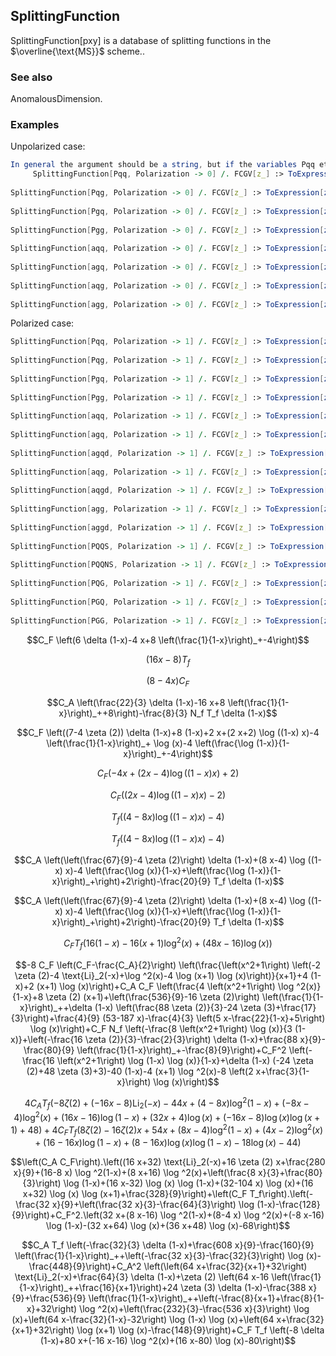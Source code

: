 ##  SplittingFunction 

SplittingFunction[pxy] is a database of splitting functions in the $\overline{\text{MS}}$ scheme..

###  See also 

AnomalousDimension.

###  Examples 

Unpolarized case:

```mathematica
In general the argument should be a string, but if the variables Pqq etc . have no value, you can omit the "" . 
     SplittingFunction[Pqq, Polarization -> 0] /. FCGV[z_] :> ToExpression[z] 
 
SplittingFunction[Pqg, Polarization -> 0] /. FCGV[z_] :> ToExpression[z] 
 
SplittingFunction[Pgq, Polarization -> 0] /. FCGV[z_] :> ToExpression[z] 
 
SplittingFunction[Pgg, Polarization -> 0] /. FCGV[z_] :> ToExpression[z] 
 
SplittingFunction[aqq, Polarization -> 0] /. FCGV[z_] :> ToExpression[z] 
 
SplittingFunction[agq, Polarization -> 0] /. FCGV[z_] :> ToExpression[z] 
 
SplittingFunction[aqg, Polarization -> 0] /. FCGV[z_] :> ToExpression[z] 
 
SplittingFunction[agg, Polarization -> 0] /. FCGV[z_] :> ToExpression[z]

```

Polarized case:

```mathematica
SplittingFunction[Pqq, Polarization -> 1] /. FCGV[z_] :> ToExpression[z] 
 
SplittingFunction[Pqg, Polarization -> 1] /. FCGV[z_] :> ToExpression[z] 
 
SplittingFunction[Pgq, Polarization -> 1] /. FCGV[z_] :> ToExpression[z] 
 
SplittingFunction[Pgg, Polarization -> 1] /. FCGV[z_] :> ToExpression[z] 
 
SplittingFunction[aqq, Polarization -> 1] /. FCGV[z_] :> ToExpression[z] 
 
SplittingFunction[agq, Polarization -> 1] /. FCGV[z_] :> ToExpression[z] 
 
SplittingFunction[agqd, Polarization -> 1] /. FCGV[z_] :> ToExpression[z] 
 
SplittingFunction[aqg, Polarization -> 1] /. FCGV[z_] :> ToExpression[z] 
 
SplittingFunction[aqgd, Polarization -> 1] /. FCGV[z_] :> ToExpression[z] 
 
SplittingFunction[agg, Polarization -> 1] /. FCGV[z_] :> ToExpression[z] 
 
SplittingFunction[aggd, Polarization -> 1] /. FCGV[z_] :> ToExpression[z] 
 
SplittingFunction[PQQS, Polarization -> 1] /. FCGV[z_] :> ToExpression[z] 
 
SplittingFunction[PQQNS, Polarization -> 1] /. FCGV[z_] :> ToExpression[z] 
 
SplittingFunction[PQG, Polarization -> 1] /. FCGV[z_] :> ToExpression[z] 
 
SplittingFunction[PGQ, Polarization -> 1] /. FCGV[z_] :> ToExpression[z] 
 
SplittingFunction[PGG, Polarization -> 1] /. FCGV[z_] :> ToExpression[z]
```

$$C_F \left(6 \delta (1-x)-4 x+8 \left(\frac{1}{1-x}\right)_+-4\right)$$

$$(16 x-8) T_f$$

$$(8-4 x) C_F$$

$$C_A \left(\frac{22}{3} \delta (1-x)-16 x+8 \left(\frac{1}{1-x}\right)_++8\right)-\frac{8}{3} N_f T_f \delta (1-x)$$

$$C_F \left((7-4 \zeta (2)) \delta (1-x)+8 (1-x)+2 x+(2 x+2) \log ((1-x) x)-4 \left(\frac{1}{1-x}\right)_+ \log (x)-4 \left(\frac{\log (1-x)}{1-x}\right)_+-4\right)$$

$$C_F (-4 x+(2 x-4) \log ((1-x) x)+2)$$

$$C_F ((2 x-4) \log ((1-x) x)-2)$$

$$T_f ((4-8 x) \log ((1-x) x)-4)$$

$$T_f ((4-8 x) \log ((1-x) x)-4)$$

$$C_A \left(\left(\frac{67}{9}-4 \zeta (2)\right) \delta (1-x)+(8 x-4) \log ((1-x) x)-4 \left(\frac{\log (x)}{1-x}+\left(\frac{\log (1-x)}{1-x}\right)_+\right)+2\right)-\frac{20}{9} T_f \delta (1-x)$$

$$C_A \left(\left(\frac{67}{9}-4 \zeta (2)\right) \delta (1-x)+(8 x-4) \log ((1-x) x)-4 \left(\frac{\log (x)}{1-x}+\left(\frac{\log (1-x)}{1-x}\right)_+\right)+2\right)-\frac{20}{9} T_f \delta (1-x)$$

$$C_F T_f \left(16 (1-x)-16 (x+1) \log ^2(x)+(48 x-16) \log (x)\right)$$

$$-8 C_F \left(C_F-\frac{C_A}{2}\right) \left(\frac{\left(x^2+1\right) \left(-2 \zeta (2)-4 \text{Li}_2(-x)+\log ^2(x)-4 \log (x+1) \log (x)\right)}{x+1}+4 (1-x)+2 (x+1) \log (x)\right)+C_A C_F \left(\frac{4 \left(x^2+1\right) \log ^2(x)}{1-x}+8 \zeta (2) (x+1)+\left(\frac{536}{9}-16 \zeta (2)\right) \left(\frac{1}{1-x}\right)_++\delta (1-x) \left(\frac{88 \zeta (2)}{3}-24 \zeta (3)+\frac{17}{3}\right)+\frac{4}{9} (53-187 x)-\frac{4}{3} \left(5 x-\frac{22}{1-x}+5\right) \log (x)\right)+C_F N_f \left(-\frac{8 \left(x^2+1\right) \log (x)}{3 (1-x)}+\left(-\frac{16 \zeta (2)}{3}-\frac{2}{3}\right) \delta (1-x)+\frac{88 x}{9}-\frac{80}{9} \left(\frac{1}{1-x}\right)_+-\frac{8}{9}\right)+C_F^2 \left(-\frac{16 \left(x^2+1\right) \log (1-x) \log (x)}{1-x}+\delta (1-x) (-24 \zeta (2)+48 \zeta (3)+3)-40 (1-x)-4 (x+1) \log ^2(x)-8 \left(2 x+\frac{3}{1-x}\right) \log (x)\right)$$

$$4 C_A T_f \left(-8 \zeta (2)+(-16 x-8) \text{Li}_2(-x)-44 x+(4-8 x) \log ^2(1-x)+(-8 x-4) \log ^2(x)+(16 x-16) \log (1-x)+(32 x+4) \log (x)+(-16 x-8) \log (x) \log (x+1)+48\right)+4 C_F T_f \left(8 \zeta (2)-16 \zeta (2) x+54 x+(8 x-4) \log ^2(1-x)+(4 x-2) \log ^2(x)+(16-16 x) \log (1-x)+(8-16 x) \log (x) \log (1-x)-18 \log (x)-44\right)$$

$$\left(C_A C_F\right).\left((16 x+32) \text{Li}_2(-x)+16 \zeta (2) x+\frac{280 x}{9}+(16-8 x) \log ^2(1-x)+(8 x+16) \log ^2(x)+\left(\frac{8 x}{3}+\frac{80}{3}\right) \log (1-x)+(16 x-32) \log (x) \log (1-x)+(32-104 x) \log (x)+(16 x+32) \log (x) \log (x+1)+\frac{328}{9}\right)+\left(C_F T_f\right).\left(-\frac{32 x}{9}+\left(\frac{32 x}{3}-\frac{64}{3}\right) \log (1-x)-\frac{128}{9}\right)+C_F^2.\left(32 x+(8 x-16) \log ^2(1-x)+(8-4 x) \log ^2(x)+(-8 x-16) \log (1-x)-(32 x+64) \log (x)+(36 x+48) \log (x)-68\right)$$

$$C_A T_f \left(-\frac{32}{3} \delta (1-x)+\frac{608 x}{9}-\frac{160}{9} \left(\frac{1}{1-x}\right)_++\left(-\frac{32 x}{3}-\frac{32}{3}\right) \log (x)-\frac{448}{9}\right)+C_A^2 \left(\left(64 x+\frac{32}{x+1}+32\right) \text{Li}_2(-x)+\frac{64}{3} \delta (1-x)+\zeta (2) \left(64 x-16 \left(\frac{1}{1-x}\right)_++\frac{16}{x+1}\right)+24 \zeta (3) \delta (1-x)-\frac{388 x}{9}+\frac{536}{9} \left(\frac{1}{1-x}\right)_++\left(-\frac{8}{x+1}+\frac{8}{1-x}+32\right) \log ^2(x)+\left(\frac{232}{3}-\frac{536 x}{3}\right) \log (x)+\left(64 x-\frac{32}{1-x}-32\right) \log (1-x) \log (x)+\left(64 x+\frac{32}{x+1}+32\right) \log (x+1) \log (x)-\frac{148}{9}\right)+C_F T_f \left(-8 \delta (1-x)+80 x+(-16 x-16) \log ^2(x)+(16 x-80) \log (x)-80\right)$$